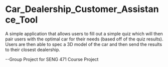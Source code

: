 # Car_Dealership_Customer_Assistance_Tool
A simple application that allows users to fill out a simple quiz which will then pair users with the optimal car for their needs (based off of the quiz results). Users are then able to spec a 3D model of the car and then send the results to their closest dealership.

--Group Project for SENG 471 Course Project
